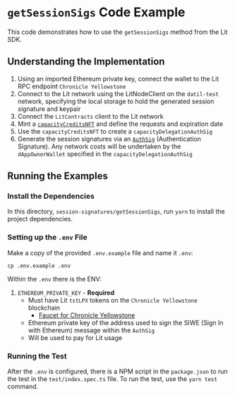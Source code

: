 # `getSessionSigs` Code Example

This code demonstrates how to use the `getSessionSigs` method from the Lit SDK.

## Understanding the Implementation
1. Using an imported Ethereum private key, connect the wallet to the Lit RPC endpoint `Chronicle Yellowstone`
2. Connect to the Lit network using the LitNodeClient on the `datil-test` network, specifying the local storage to hold the generated session signature and keypair
3. Connect the `LitContracts` client to the Lit network
4. Mint a [`capacityCreditsNFT`](https://developer.litprotocol.com/sdk/capacity-credits) and define the requests and expiration date
5. Use the `capacityCreditsNFT` to create a `capacityDelegationAuthSig`
6. Generate the session signatures via an [`AuthSig`](https://v6-api-doc-lit-js-sdk.vercel.app/interfaces/types_src.AuthSig.html) (Authentication Signature). Any network costs will be undertaken by the `dAppOwnerWallet` specified in the `capacityDelegationAuthSig`

## Running the Examples

### Install the Dependencies

In this directory, `session-signatures/getSessionSigs`, run `yarn` to install the project dependencies.

### Setting up the `.env` File

Make a copy of the provided `.env.example` file and name it `.env`:

```
cp .env.example .env
```

Within the `.env` there is the ENV:

1. `ETHEREUM_PRIVATE_KEY` - **Required**
    - Must have Lit `tstLPX` tokens on the `Chronicle Yellowstone` blockchain
        - [Faucet for Chronicle Yellowstone](https://chronicle-yellowstone-faucet.getlit.dev/)
    - Ethereum private key of the address used to sign the SIWE (Sign In with Ethereum) message within the `AuthSig`
    - Will be used to pay for Lit usage

### Running the Test

After the `.env` is configured, there is a NPM script in the `package.json` to run the test in the `test/index.spec.ts` file. To run the test, use the `yarn test` command.
